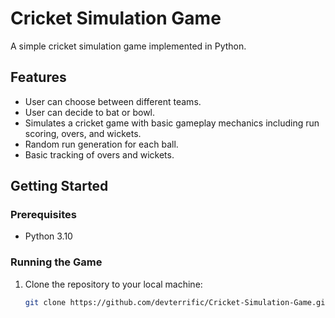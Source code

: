 # Cricket Simulation Game

A simple cricket simulation game implemented in Python.

## Features
- User can choose between different teams.
- User can decide to bat or bowl.
- Simulates a cricket game with basic gameplay mechanics including run scoring, overs, and wickets.
- Random run generation for each ball.
- Basic tracking of overs and wickets.

## Getting Started

### Prerequisites
- Python 3.10

### Running the Game
1. Clone the repository to your local machine:
   ```bash
   git clone https://github.com/devterrific/Cricket-Simulation-Game.git
